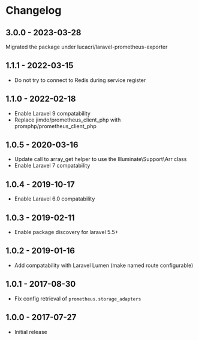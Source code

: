 # Changelog

## 3.0.0 - 2023-03-28

Migrated the package under lucacri/laravel-prometheus-exporter

## 1.1.1 - 2022-03-15

- Do not try to connect to Redis during service register

## 1.1.0 - 2022-02-18

- Enable Laravel 9 compatability
- Replace jimdo/prometheus_client_php with promphp/prometheus_client_php

## 1.0.5 - 2020-03-16

- Update call to array_get helper to use the Illuminate\Support\Arr class
- Enable Laravel 7 compatability

## 1.0.4 - 2019-10-17

- Enable Laravel 6.0 compatability

## 1.0.3 - 2019-02-11

- Enable package discovery for laravel 5.5+

## 1.0.2 - 2019-01-16

- Add compatability with Laravel Lumen (make named route configurable)

## 1.0.1 - 2017-08-30

- Fix config retrieval of `prometheus.storage_adapters`

## 1.0.0 - 2017-07-27

- Initial release
